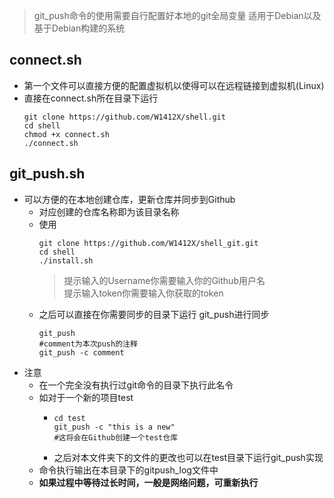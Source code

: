 > git_push命令的使用需要自行配置好本地的git全局变量
  适用于Debian以及基于Debian构建的系统
## connect.sh
- 第一个文件可以直接方便的配置虚拟机以使得可以在远程链接到虚拟机(Linux)
- 直接在connect.sh所在目录下运行
  ```shell
  git clone https://github.com/W1412X/shell.git
  cd shell
  chmod +x connect.sh
  ./connect.sh
  ```
## git_push.sh
- 可以方便的在本地创建仓库，更新仓库并同步到Github
    - 对应创建的仓库名称即为该目录名称
    - 使用
      ```shell
      git clone https://github.com/W1412X/shell_git.git  
      cd shell
      ./install.sh  
      ```
      > 提示输入的Username你需要输入你的Github用户名  
      提示输入token你需要输入你获取的token
    - 之后可以直接在你需要同步的目录下运行 git_push进行同步
      ```shell
      git_push
      #comment为本次push的注释
      git_push -c comment
      ```
- 注意
  - 在一个完全没有执行过git命令的目录下执行此名令
  - 如对于一个新的项目test
    - ```shell
      cd test
      git_push -c "this is a new"
      #这将会在Github创建一个test仓库
      ```
    -  之后对本文件夹下的文件的更改也可以在test目录下运行git_push实现
  - 命令执行输出在本目录下的gitpush_log文件中
  - **如果过程中等待过长时间，一般是网络问题，可重新执行**